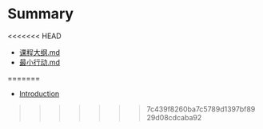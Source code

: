 # Summary

<<<<<<< HEAD
  * [课程大纲.md](1、课程大纲.md)
  * [最小行动.md](2、最小行动.md)

=======
* [Introduction](README.md)
>>>>>>> 7c439f8260ba7c5789d1397bf8929d08cdcaba92

